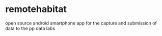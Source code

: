# remotehabitat
open source android smartphone app for the capture and submission of data to the pp data labs
